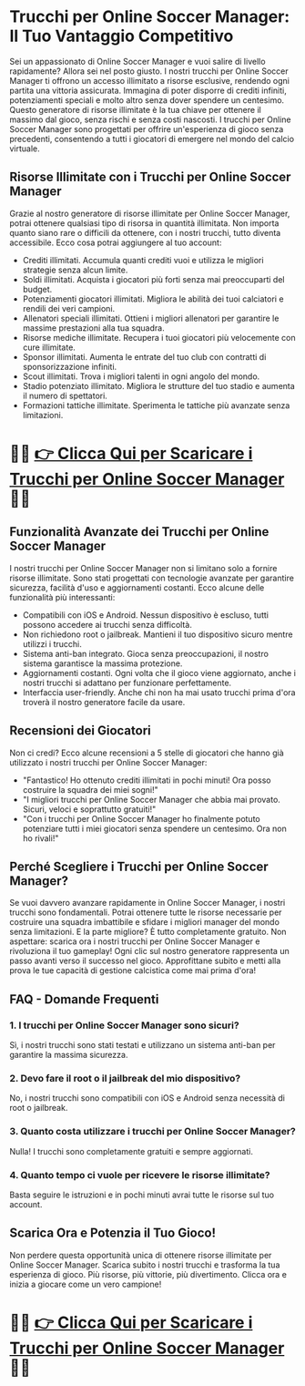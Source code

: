 <h1>Trucchi per Online Soccer Manager: Il Tuo Vantaggio Competitivo</h1>

<p>Sei un appassionato di Online Soccer Manager e vuoi salire di livello rapidamente? Allora sei nel posto giusto. I nostri trucchi per Online Soccer Manager ti offrono un accesso illimitato a risorse esclusive, rendendo ogni partita una vittoria assicurata. Immagina di poter disporre di crediti infiniti, potenziamenti speciali e molto altro senza dover spendere un centesimo. Questo generatore di risorse illimitate è la tua chiave per ottenere il massimo dal gioco, senza rischi e senza costi nascosti. I trucchi per Online Soccer Manager sono progettati per offrire un'esperienza di gioco senza precedenti, consentendo a tutti i giocatori di emergere nel mondo del calcio virtuale.</p>

<h2>Risorse Illimitate con i Trucchi per Online Soccer Manager</h2>

<p>Grazie al nostro generatore di risorse illimitate per Online Soccer Manager, potrai ottenere qualsiasi tipo di risorsa in quantità illimitata. Non importa quanto siano rare o difficili da ottenere, con i nostri trucchi, tutto diventa accessibile. Ecco cosa potrai aggiungere al tuo account:</p>
<ul>
  <li>Crediti illimitati. Accumula quanti crediti vuoi e utilizza le migliori strategie senza alcun limite.</li>
  <li>Soldi illimitati. Acquista i giocatori più forti senza mai preoccuparti del budget.</li>
  <li>Potenziamenti giocatori illimitati. Migliora le abilità dei tuoi calciatori e rendili dei veri campioni.</li>
  <li>Allenatori speciali illimitati. Ottieni i migliori allenatori per garantire le massime prestazioni alla tua squadra.</li>
  <li>Risorse mediche illimitate. Recupera i tuoi giocatori più velocemente con cure illimitate.</li>
  <li>Sponsor illimitati. Aumenta le entrate del tuo club con contratti di sponsorizzazione infiniti.</li>
  <li>Scout illimitati. Trova i migliori talenti in ogni angolo del mondo.</li>
  <li>Stadio potenziato illimitato. Migliora le strutture del tuo stadio e aumenta il numero di spettatori.</li>
  <li>Formazioni tattiche illimitate. Sperimenta le tattiche più avanzate senza limitazioni.</li>
</ul>

# 🔴🔴 **[👉 Clicca Qui per Scaricare i Trucchi per Online Soccer Manager](https://rebrand.ly/SwiperGames)** 🔴🔴

<h2>Funzionalità Avanzate dei Trucchi per Online Soccer Manager</h2>

<p>I nostri trucchi per Online Soccer Manager non si limitano solo a fornire risorse illimitate. Sono stati progettati con tecnologie avanzate per garantire sicurezza, facilità d'uso e aggiornamenti costanti. Ecco alcune delle funzionalità più interessanti:</p>
<ul>
  <li>Compatibili con iOS e Android. Nessun dispositivo è escluso, tutti possono accedere ai trucchi senza difficoltà.</li>
  <li>Non richiedono root o jailbreak. Mantieni il tuo dispositivo sicuro mentre utilizzi i trucchi.</li>
  <li>Sistema anti-ban integrato. Gioca senza preoccupazioni, il nostro sistema garantisce la massima protezione.</li>
  <li>Aggiornamenti costanti. Ogni volta che il gioco viene aggiornato, anche i nostri trucchi si adattano per funzionare perfettamente.</li>
  <li>Interfaccia user-friendly. Anche chi non ha mai usato trucchi prima d'ora troverà il nostro generatore facile da usare.</li>
</ul>

<h2>Recensioni dei Giocatori</h2>

<p>Non ci credi? Ecco alcune recensioni a 5 stelle di giocatori che hanno già utilizzato i nostri trucchi per Online Soccer Manager:</p>
<ul>
  <li>"Fantastico! Ho ottenuto crediti illimitati in pochi minuti! Ora posso costruire la squadra dei miei sogni!"</li>
  <li>"I migliori trucchi per Online Soccer Manager che abbia mai provato. Sicuri, veloci e soprattutto gratuiti!"</li>
  <li>"Con i trucchi per Online Soccer Manager ho finalmente potuto potenziare tutti i miei giocatori senza spendere un centesimo. Ora non ho rivali!"</li>
</ul>

<h2>Perché Scegliere i Trucchi per Online Soccer Manager?</h2>

<p>Se vuoi davvero avanzare rapidamente in Online Soccer Manager, i nostri trucchi sono fondamentali. Potrai ottenere tutte le risorse necessarie per costruire una squadra imbattibile e sfidare i migliori manager del mondo senza limitazioni. E la parte migliore? È tutto completamente gratuito. Non aspettare: scarica ora i nostri trucchi per Online Soccer Manager e rivoluziona il tuo gameplay! Ogni clic sul nostro generatore rappresenta un passo avanti verso il successo nel gioco. Approfittane subito e metti alla prova le tue capacità di gestione calcistica come mai prima d'ora!</p>

<h2>FAQ - Domande Frequenti</h2>

<h3>1. I trucchi per Online Soccer Manager sono sicuri?</h3>
<p>Sì, i nostri trucchi sono stati testati e utilizzano un sistema anti-ban per garantire la massima sicurezza.</p>

<h3>2. Devo fare il root o il jailbreak del mio dispositivo?</h3>
<p>No, i nostri trucchi sono compatibili con iOS e Android senza necessità di root o jailbreak.</p>

<h3>3. Quanto costa utilizzare i trucchi per Online Soccer Manager?</h3>
<p>Nulla! I trucchi sono completamente gratuiti e sempre aggiornati.</p>

<h3>4. Quanto tempo ci vuole per ricevere le risorse illimitate?</h3>
<p>Basta seguire le istruzioni e in pochi minuti avrai tutte le risorse sul tuo account.</p>

<h2>Scarica Ora e Potenzia il Tuo Gioco!</h2>

<p>Non perdere questa opportunità unica di ottenere risorse illimitate per Online Soccer Manager. Scarica subito i nostri trucchi e trasforma la tua esperienza di gioco. Più risorse, più vittorie, più divertimento. Clicca ora e inizia a giocare come un vero campione!</p>

# 🔴🔴 **[👉 Clicca Qui per Scaricare i Trucchi per Online Soccer Manager](https://rebrand.ly/SwiperGames)** 🔴🔴
